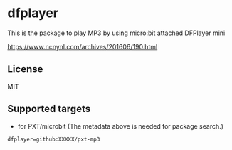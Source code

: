 # dfplayer

This is the package to play MP3 by using micro:bit attached DFPlayer mini

https://www.ncnynl.com/archives/201606/190.html

## License

MIT

## Supported targets

* for PXT/microbit
(The metadata above is needed for package search.)

```package
dfplayer=github:XXXXX/pxt-mp3
```
